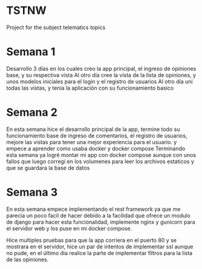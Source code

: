 # TSTNW
Project for the subject telematics topics
# Semana 1
Desarrollo 3 días en los cuales creo la app principal, el ingreso de opiniones base, y su respectiva vista
Al otro día cree la vista de la lista de opiniones, y unos modelos iniciales para el login y el registro de usuarios
Al otro día uni todas las vistas, y tenía la aplicación con su funcionamiento basico
# Semana 2
En esta semana hice el desarrollo principal de la app, termine todo su funcionamiento base de ingreso de comentarios, el registro de usuarios, mejore las vistas para tener una mejor experiencia para el usuario. y empece a aprender como usaba docker y docker compose
Terminando esta semana ya logré montar mi app con docker compose aunque con unos fallos que luego corregí en los volumenes para leer los archivos estaticos y que se guardara la base de datos
# Semana 3
En esta semana empece implementando el rest framework ya que me parecia un poco facil de hacer debido a la facilidad que ofrece un modulo de django para hacer esta funcionalidad, implemente nginx y gunicorn para el servidor web y los puse en mi docker compose.

Hice multiples pruebas para que la app corriera en el puerto 80 y se mostrara en el servidor, hice un par de intentos de implementar ssl aunque no pude, en el último dia realice la parte de implementar filtros para la lista de las opiniones.
